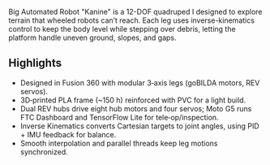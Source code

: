 Big Automated Robot "Kanine" is a 12-DOF quadruped I designed to explore terrain that wheeled robots can’t reach. Each leg uses inverse-kinematics control to keep the body level while stepping over debris, letting the platform handle uneven ground, slopes, and gaps.

## Highlights
- Designed in Fusion 360 with modular 3‑axis legs (goBILDA motors, REV servos).
- 3D‑printed PLA frame (~150 h) reinforced with PVC for a light build.
- Dual REV hubs drive eight hub motors and four servos; Moto G5 runs FTC Dashboard and TensorFlow Lite for tele‑op/inspection.
- Inverse Kinematics converts Cartesian targets to joint angles, using PID + IMU feedback for balance.
- Smooth interpolation and parallel threads keep leg motions synchronized.
